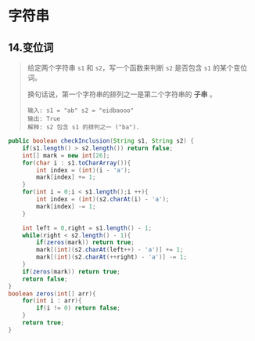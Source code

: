 # 字符串

## 14.变位词

> 给定两个字符串 `s1` 和 `s2`，写一个函数来判断 `s2` 是否包含 `s1` 的某个变位词。
>
> 换句话说，第一个字符串的排列之一是第二个字符串的 **子串** 。
>
> ```block
> 输入: s1 = "ab" s2 = "eidbaooo"
> 输出: True
> 解释: s2 包含 s1 的排列之一 ("ba").
> ```

```java
public boolean checkInclusion(String s1, String s2) {
    if(s1.length() > s2.length()) return false;
    int[] mark = new int[26];
    for(char i : s1.toCharArray()){
        int index = (int)(i - 'a');
        mark[index] += 1;
    }
    for(int i = 0;i < s1.length();i ++){
        int index = (int)(s2.charAt(i) - 'a');
        mark[index] -= 1;
    }

    int left = 0,right = s1.length() - 1;
    while(right < s2.length() - 1){
        if(zeros(mark)) return true;
        mark[(int)(s2.charAt(left++) - 'a')] += 1;
        mark[(int)(s2.charAt(++right) - 'a')] -= 1;
    }
    if(zeros(mark)) return true;
    return false;
}
boolean zeros(int[] arr){
    for(int i : arr){
        if(i != 0) return false;
    }
    return true;
}
```

